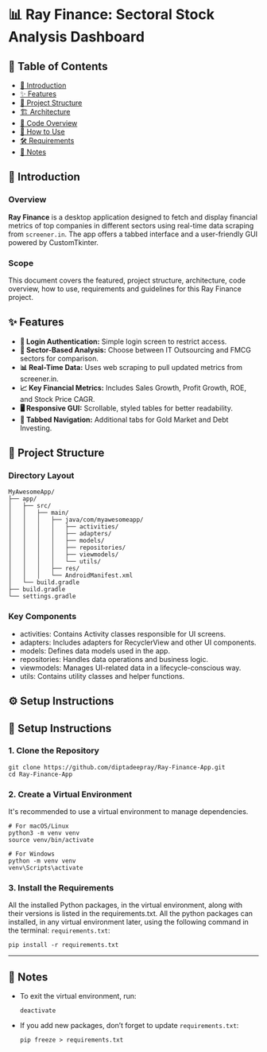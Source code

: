 # 📊 Ray Finance: Sectoral Stock Analysis Dashboard

## 🔖 Table of Contents
- [📌 Introduction](#-introduction)
- [✨ Features](#️-features)
- [📁 Project Structure](#-project-structure)
- [🏗️ Architecture](#️-architecture)
- [🧾 Code Overview](#-code-overview)
- [🚀 How to Use](#-how-to-use)
- [🛠️ Requirements](#-requirements)
- [📌 Notes](#-notes)

## 📌 Introduction
### Overview
**Ray Finance** is a desktop application designed to fetch and display financial metrics of top companies in different sectors using real-time data scraping from <code>screener.in</code>. The app offers a tabbed interface and a user-friendly GUI powered by CustomTkinter.
### Scope
This document covers the featured, project structure, architecture, code overview, how to use, requirements and guidelines for this Ray Finance project.


<h2>✨ Features</h2>
<ul>
  <li><strong>🔐 Login Authentication:</strong> Simple login screen to restrict access.</li>
  <li><strong>📁 Sector-Based Analysis:</strong> Choose between IT Outsourcing and FMCG sectors for comparison.</li>
  <li><strong>📊 Real-Time Data:</strong> Uses web scraping to pull updated metrics from screener.in.</li>
  <li><strong>📈 Key Financial Metrics:</strong> Includes Sales Growth, Profit Growth, ROE, and Stock Price CAGR.</li>
  <li><strong>🖥️ Responsive GUI:</strong> Scrollable, styled tables for better readability.</li>
  <li><strong>🧭 Tabbed Navigation:</strong> Additional tabs for Gold Market and Debt Investing.</li>
</ul>


## 📁 Project Structure
### Directory Layout
```plaintext
MyAwesomeApp/
├── app/
│   ├── src/
│   │   ├── main/
│   │   │   ├── java/com/myawesomeapp/
│   │   │   │   ├── activities/
│   │   │   │   ├── adapters/
│   │   │   │   ├── models/
│   │   │   │   ├── repositories/
│   │   │   │   ├── viewmodels/
│   │   │   │   └── utils/
│   │   │   ├── res/
│   │   │   └── AndroidManifest.xml
│   └── build.gradle
├── build.gradle
└── settings.gradle
```

### Key Components
- activities: Contains Activity classes responsible for UI screens.
- adapters: Includes adapters for RecyclerView and other UI components.
- models: Defines data models used in the app.
- repositories: Handles data operations and business logic.
- viewmodels: Manages UI-related data in a lifecycle-conscious way.
- utils: Contains utility classes and helper functions.

## ⚙️ Setup Instructions
<h2>🔧 Setup Instructions</h2>

<h3>1. Clone the Repository</h3>
<pre><code>git clone https://github.com/diptadeepray/Ray-Finance-App.git
cd Ray-Finance-App
</code></pre>

<h3>2. Create a Virtual Environment</h3>
<p>It's recommended to use a virtual environment to manage dependencies.</p>

<pre><code># For macOS/Linux
python3 -m venv venv
source venv/bin/activate

# For Windows
python -m venv venv
venv\Scripts\activate
</code></pre>

<h3>3. Install the Requirements</h3>
<p>All the installed Python packages, in the virtual environment, along with their versions is listed in the requirements.txt. All the python packages can installed, in any virtual environment later, using the following command in the terminal:
<code>requirements.txt</code>:</p>

<pre><code>pip install -r requirements.txt
</code></pre>

<hr>

<h2>📝 Notes</h2>

<ul>
  <li>To exit the virtual environment, run:
    <pre><code>deactivate</code></pre>
  </li>
  <li>If you add new packages, don’t forget to update <code>requirements.txt</code>:
    <pre><code>pip freeze > requirements.txt</code></pre>
  </li>
</ul>

